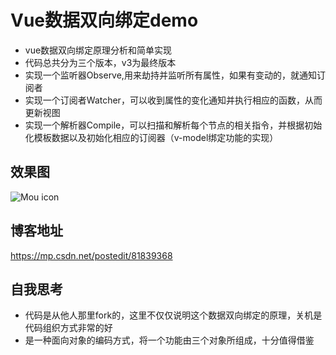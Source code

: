 # Vue数据双向绑定demo
- vue数据双向绑定原理分析和简单实现
- 代码总共分为三个版本，v3为最终版本
- 实现一个监听器Observe,用来劫持并监听所有属性，如果有变动的，就通知订阅者
- 实现一个订阅者Watcher，可以收到属性的变化通知并执行相应的函数，从而更新视图
- 实现一个解析器Compile，可以扫描和解析每个节点的相关指令，并根据初始化模板数据以及初始化相应的订阅器（v-model绑定功能的实现）
## 效果图
![Mou icon](./selfvue.gif)
## 博客地址
https://mp.csdn.net/postedit/81839368

## 自我思考
- 代码是从他人那里fork的，这里不仅仅说明这个数据双向绑定的原理，关机是代码组织方式非常的好
- 是一种面向对象的编码方式，将一个功能由三个对象所组成，十分值得借鉴



